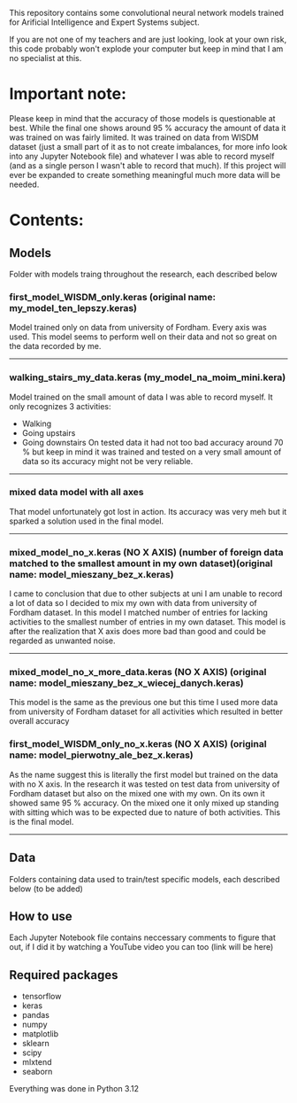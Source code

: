 This repository contains some convolutional neural network models trained for Arificial Intelligence and Expert Systems subject.

If you are not one of my teachers and are just looking, look at your own risk, this code probably won't explode your computer but keep in mind that I am no specialist at this.

# Important note:
Please keep in mind that the accuracy of those models is questionable at best. While the final one shows around 95 % accuracy the amount of data it was trained on was fairly limited. It was trained on data from WISDM dataset (just a small part of it as to not create imbalances, for more info look into any Jupyter Notebook file) and whatever I was able to record myself (and as a single person I wasn't able to record that much). If this project will ever be expanded to create something meaningful much more data will be needed.

# Contents:
## Models
Folder with models traing throughout the research, each described below

### first_model_WISDM_only.keras (original name: my_model_ten_lepszy.keras)
Model trained only on data from university of Fordham. Every axis was used. This model seems to perform well on their data and not so great on the data recorded by me.

***

### walking_stairs_my_data.keras (my_model_na_moim_mini.kera)
Model trained on the small amount of data I was able to record myself.
It only recognizes 3 activities:
- Walking
- Going upstairs
- Going downstairs
On tested data it had not too bad accuracy around 70 % but keep in mind it was trained and tested on a very small amount of data so its accuracy might not be very reliable.

***

### mixed data model with all axes
That model unfortunately got lost in action. Its accuracy was very meh but it sparked a solution used in the final model.

***

### mixed_model_no_x.keras (NO X AXIS) (number of foreign data matched to the smallest amount in my own dataset)(original name: model_mieszany_bez_x.keras)
I came to conclusion that due to other subjects at uni I am unable to record a lot of data so I decided to mix my own with data from university of Fordham dataset. In this model I matched number of entries for lacking activities to the smallest number of entries in my own dataset. This model is after the realization that X axis does more bad than good and could be regarded as unwanted noise.

***

### mixed_model_no_x_more_data.keras (NO X AXIS) (original name: model_mieszany_bez_x_wiecej_danych.keras)
This model is the same as the previous one but this time I used more data from university of Fordham dataset for all activities which resulted in better overall accuracy

### first_model_WISDM_only_no_x.keras (NO X AXIS) (original name: model_pierwotny_ale_bez_x.keras)
As the name suggest this is literally the first model but trained on the data with no X axis. In the research it was tested on test data from university of Fordham dataset but also on the mixed one with my own. On its own it showed same 95 % accuracy. On the mixed one it only mixed up standing with sitting which was to be expected due to nature of both activities. This is the final model.

***

## Data
Folders containing data used to train/test specific models, each described below
(to be added)

## How to use
Each Jupyter Notebook file contains neccessary comments to figure that out, if I did it by watching a YouTube video you can too (link will be here)

## Required packages
- tensorflow
- keras
- pandas
- numpy
- matplotlib
- sklearn
- scipy
- mlxtend
- seaborn

Everything was done in Python 3.12